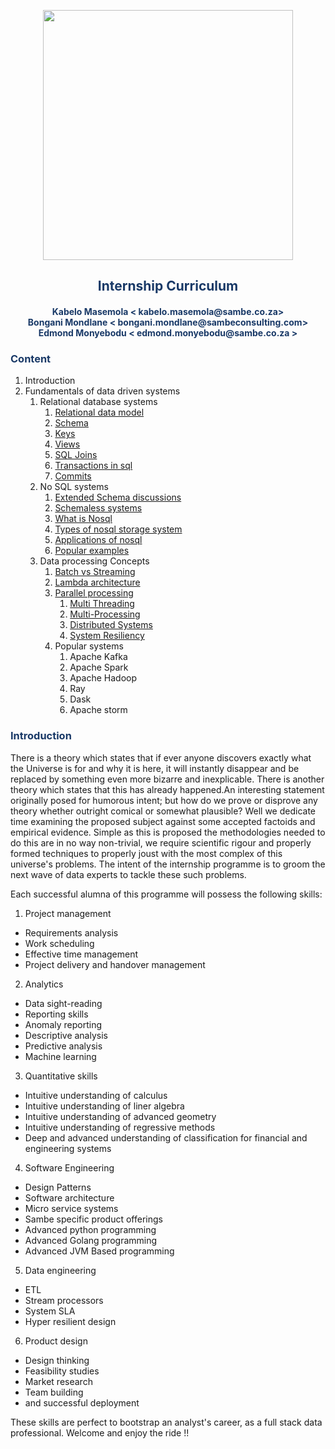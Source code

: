 <p align="center" style="background-color:"><img src="https://www.theworkspace.co.za/wp-content/uploads/2020/10/Sambe-Consulting-logo-800x600.png"  width="400"></p>

<p align="center"><h2 style="color: #193967; text-align: center">
    Internship Curriculum
</h2></p>
<p align="center"><h4 style="color: #193967; text-align: center">
    Kabelo Masemola < kabelo.masemola@sambe.co.za> <br>
    Bongani Mondlane < bongani.mondlane@sambeconsulting.com> <br>
    Edmond Monyebodu < edmond.monyebodu@sambe.co.za > <br>
</h4></p>

<p align="center">

</p>

<h3 style="color: #193967;" >Content</h2>
<ol>
    <li>Introduction</li>
    <li>Fundamentals of data driven systems
        <ol>
            <li>Relational database systems
                <ol>
                    <li><a href="fun_data_driven_systems/relational_data_model.md">Relational data model</a></li>
                    <li><a href="fun_data_driven_systems/database_schema.md">Schema</a></li>
                    <li><a href="fun_data_driven_systems/database_keys.md">Keys</a></li>
                    <li><a href="fun_data_driven_systems/database_views.md">Views</a></li>
                    <li><a href="fun_data_driven_systems/database_joins.md">SQL Joins</a></li>
                    <li><a href="fun_data_driven_systems/database_transactions.md">Transactions in sql</a></li>
                    <li><a href="fun_data_driven_systems/database_commits.md">Commits</a></li>
                </ol>
            </li>
            <li> No SQL systems
                 <ol>
                  <li> <a href="fun_data_driven_systems/nosql_schema.md">Extended Schema discussions</a></li>
                  <li> <a href="fun_data_driven_systems/nosql_schemaless.md">Schemaless systems</a></li>
                  <li> <a href="fun_data_driven_systems/nosql_what_is.md">What is Nosql</a></li>
                  <li> <a href="fun_data_driven_systems/nosql_types.md">Types of nosql storage system</a></li>
                  <li> <a href="fun_data_driven_systems/nosql_applications.md">Applications of nosql </a></li>
                  <li> <a href="fun_data_driven_systems/nosql_examples.md">Popular examples</a></li>
                 </ol>
            </li>
            <li>Data processing Concepts
                <ol>
                    <li><a href="data_processing_concepts/batch_vs_streaming.md">Batch vs Streaming</a></li>
                    <li><a href="data_processing_concepts/lambda.md">Lambda architecture</a></li>
                    <li><a href="data_processing_concepts/parallel_processing.md">Parallel processing</a> 
                        <ol>
                        <li><a href="data_processing_concepts/threading.md">Multi Threading</a></li>
                        <li><a href="data_processing_concepts/multi_processing.md">Multi-Processing</a></li>
                        <li><a href="data_processing_concepts/distributed_system.md">Distributed Systems</a></li>
                        <li><a href="data_processing_concepts/resiliency.md">System Resiliency</a></li>
                        </ol>
                    </li>
                    <li>Popular systems
                     <ol> 
                        <li>Apache Kafka</li>
                        <li>Apache Spark</li>
                        <li>Apache Hadoop</li>
                        <li>Ray</li>
                        <li>Dask</li>
                        <li>Apache storm</li>
                     </ol>
                    </li>
                </ol>
            </li>
        </ol>
    </li>
</ol>


<h3 style="color: #193967;" >Introduction</h2>

There is a theory which states that if ever anyone discovers exactly what the Universe is for and why it is here, 
it will instantly disappear and be replaced by something even more bizarre and inexplicable.
There is another theory which states that this has already happened.An interesting statement originally posed for humorous intent; but how do we prove or disprove any theory whether outright comical or somewhat plausible?
Well we dedicate time examining the proposed subject against some accepted factoids and empirical evidence.
Simple as this is proposed the methodologies needed to do this are in no way non-trivial, 
we require scientific rigour and properly formed techniques to properly joust with the most complex of this universe's problems. The intent of the internship programme is to groom the 
next wave of data experts to tackle these such problems. 

Each successful alumna of this programme will possess the following skills:
1. Project management 
- Requirements analysis
- Work scheduling
- Effective time management
- Project delivery and handover management 

2. Analytics 
- Data sight-reading 
- Reporting skills 
- Anomaly reporting 
- Descriptive analysis
- Predictive analysis
- Machine learning 

3. Quantitative skills 
- Intuitive understanding of calculus 
- Intuitive understanding of liner algebra 
- Intuitive understanding of advanced geometry
- Intuitive understanding of regressive methods 
- Deep and  advanced understanding of classification for financial and engineering systems 

4. Software Engineering 
- Design Patterns
- Software architecture
- Micro service systems 
- Sambe specific product offerings 
- Advanced python programming
- Advanced Golang programming 
- Advanced JVM Based programming

5. Data engineering
- ETL 
- Stream processors 
- System SLA 
- Hyper resilient design

6. Product design
- Design thinking 
- Feasibility studies 
- Market research
- Team building 
- and successful deployment

These skills are perfect to bootstrap an  analyst's career, as a full stack data professional. Welcome and enjoy the ride !!



